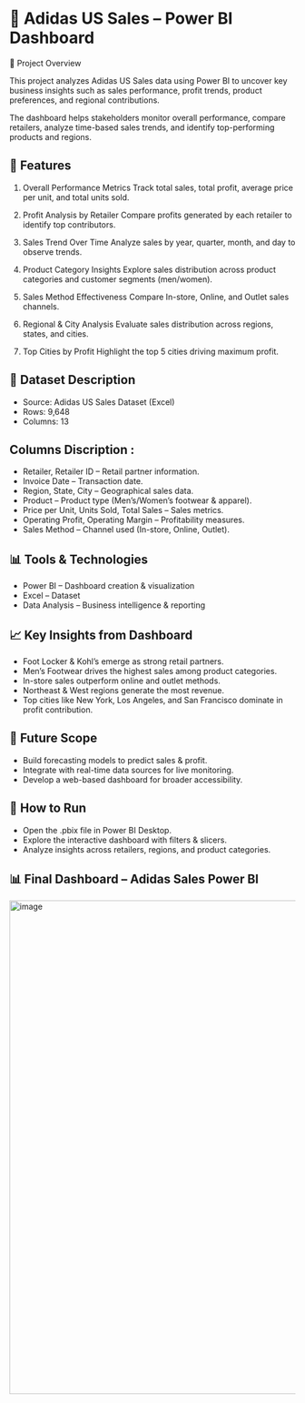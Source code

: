 # 👟 Adidas US Sales – Power BI Dashboard
📌 Project Overview

This project analyzes Adidas US Sales data using Power BI to uncover key business insights such as sales performance, profit trends, product preferences, and regional contributions.

The dashboard helps stakeholders monitor overall performance, compare retailers, analyze time-based sales trends, and identify top-performing products and regions.

🔹 Features 
--------------------------
1. Overall Performance Metrics
Track total sales, total profit, average price per unit, and total units sold.

2. Profit Analysis by Retailer
Compare profits generated by each retailer to identify top contributors.

3. Sales Trend Over Time
Analyze sales by year, quarter, month, and day to observe trends.

4. Product Category Insights
Explore sales distribution across product categories and customer segments (men/women).

5. Sales Method Effectiveness
Compare In-store, Online, and Outlet sales channels.

6. Regional & City Analysis
Evaluate sales distribution across regions, states, and cities.

7. Top Cities by Profit
Highlight the top 5 cities driving maximum profit.

📂 Dataset Description
-----------------------------
- Source: Adidas US Sales Dataset (Excel)
- Rows: 9,648
- Columns: 13

Columns Discription :
--------------------------------
- Retailer, Retailer ID – Retail partner information.
- Invoice Date – Transaction date.
- Region, State, City – Geographical sales data.
- Product – Product type (Men’s/Women’s footwear & apparel).
- Price per Unit, Units Sold, Total Sales – Sales metrics.
- Operating Profit, Operating Margin – Profitability measures.
- Sales Method – Channel used (In-store, Online, Outlet).

📊 Tools & Technologies
-------------------------------
- Power BI – Dashboard creation & visualization
- Excel – Dataset
- Data Analysis – Business intelligence & reporting

📈 Key Insights from Dashboard
-------------------------------------------
- Foot Locker & Kohl’s emerge as strong retail partners.
- Men’s Footwear drives the highest sales among product categories.
- In-store sales outperform online and outlet methods.
- Northeast & West regions generate the most revenue.
- Top cities like New York, Los Angeles, and San Francisco dominate in profit contribution.

🚀 Future Scope
-------------------------------------------
- Build forecasting models to predict sales & profit.
- Integrate with real-time data sources for live monitoring.
- Develop a web-based dashboard for broader accessibility.

📜 How to Run
------------------------------------------
- Open the .pbix file in Power BI Desktop.
- Explore the interactive dashboard with filters & slicers.
- Analyze insights across retailers, regions, and product categories.


📊 Final Dashboard – Adidas Sales Power BI
-----------------------------------------------
<img width="1537" height="868" alt="image" src="https://github.com/user-attachments/assets/caa8b882-29d1-41b1-abae-6abca54185a4" />


